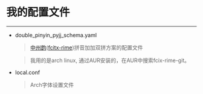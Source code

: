 我的配置文件
==================

---------------------------------------------

* double_pinyin_pyjj_schema.yaml

  > [中州韵](http://code.google.com/p/rimeime/)([fcitx-rime](https://github.com/fcitx/fcitx-rime))拼音加加双拼方案的配置文件

  > 我用的是arch linux, 通过AUR安装的，在AUR中搜索fcix-rime-git。

* local.conf

  > Arch字体设置文件

